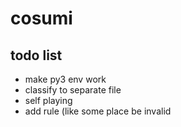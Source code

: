 # cosumi

## todo list

- make py3 env work
- classify to separate file
- self playing
- add rule (like some place be invalid
